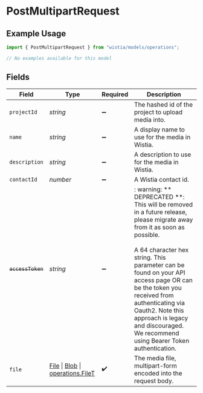 # PostMultipartRequest

## Example Usage

```typescript
import { PostMultipartRequest } from "wistia/models/operations";

// No examples available for this model
```

## Fields

| Field                                                                                                                                                                                                                                                                                                                                                                  | Type                                                                                                                                                                                                                                                                                                                                                                   | Required                                                                                                                                                                                                                                                                                                                                                               | Description                                                                                                                                                                                                                                                                                                                                                            |
| ---------------------------------------------------------------------------------------------------------------------------------------------------------------------------------------------------------------------------------------------------------------------------------------------------------------------------------------------------------------------- | ---------------------------------------------------------------------------------------------------------------------------------------------------------------------------------------------------------------------------------------------------------------------------------------------------------------------------------------------------------------------- | ---------------------------------------------------------------------------------------------------------------------------------------------------------------------------------------------------------------------------------------------------------------------------------------------------------------------------------------------------------------------- | ---------------------------------------------------------------------------------------------------------------------------------------------------------------------------------------------------------------------------------------------------------------------------------------------------------------------------------------------------------------------- |
| `projectId`                                                                                                                                                                                                                                                                                                                                                            | *string*                                                                                                                                                                                                                                                                                                                                                               | :heavy_minus_sign:                                                                                                                                                                                                                                                                                                                                                     | The hashed id of the project to upload media into.                                                                                                                                                                                                                                                                                                                     |
| `name`                                                                                                                                                                                                                                                                                                                                                                 | *string*                                                                                                                                                                                                                                                                                                                                                               | :heavy_minus_sign:                                                                                                                                                                                                                                                                                                                                                     | A display name to use for the media in Wistia.                                                                                                                                                                                                                                                                                                                         |
| `description`                                                                                                                                                                                                                                                                                                                                                          | *string*                                                                                                                                                                                                                                                                                                                                                               | :heavy_minus_sign:                                                                                                                                                                                                                                                                                                                                                     | A description to use for the media in Wistia.                                                                                                                                                                                                                                                                                                                          |
| `contactId`                                                                                                                                                                                                                                                                                                                                                            | *number*                                                                                                                                                                                                                                                                                                                                                               | :heavy_minus_sign:                                                                                                                                                                                                                                                                                                                                                     | A Wistia contact id.                                                                                                                                                                                                                                                                                                                                                   |
| ~~`accessToken`~~                                                                                                                                                                                                                                                                                                                                                      | *string*                                                                                                                                                                                                                                                                                                                                                               | :heavy_minus_sign:                                                                                                                                                                                                                                                                                                                                                     | : warning: ** DEPRECATED **: This will be removed in a future release, please migrate away from it as soon as possible.<br/><br/>A 64 character hex string. This parameter can be found on your API access page OR can be the token you received from authenticating via Oauth2. Note this approach is legacy and discouraged. We recommend using Bearer Token authentication. |
| `file`                                                                                                                                                                                                                                                                                                                                                                 | [File](https://developer.mozilla.org/en-US/docs/Web/API/File) \| [Blob](https://developer.mozilla.org/en-US/docs/Web/API/Blob) \| [operations.FileT](../../models/operations/filet.md)                                                                                                                                                                                 | :heavy_check_mark:                                                                                                                                                                                                                                                                                                                                                     | The media file, multipart-form encoded into the request body.                                                                                                                                                                                                                                                                                                          |